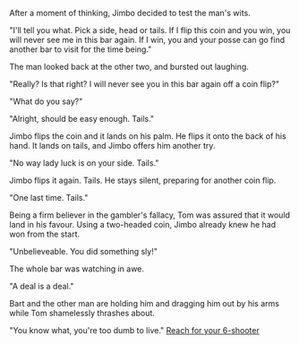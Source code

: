 After a moment of thinking, Jimbo decided to test the man's wits.

"I'll tell you what. Pick a side, head or tails. If I flip this coin and you win, you will never see me in this bar again. If I win, you and your posse can go find another bar to visit for the time being."

The man looked back at the other two, and bursted out laughing.

"Really? Is that right? I will never see you in this bar again off a coin flip?"

"What do you say?"

"Alright, should be easy enough. Tails."

Jimbo flips the coin and it lands on his palm. He flips it onto the back of his hand. It lands on tails, and Jimbo offers him another try.

"No way lady luck is on your side. Tails."

Jimbo flips it again. Tails. He stays silent, preparing for another coin flip. 

"One last time. Tails."

Being a firm believer in the gambler's fallacy, Tom was assured that it would land in his favour. Using a two-headed coin, Jimbo already knew he had won from the start.

"Unbelieveable. You did something sly!"

The whole bar was watching in awe.

"A deal is a deal." 

Bart and the other man are holding him and dragging him out by his arms while Tom shamelessly thrashes about.

"You know what, you're too dumb to live." [Reach for your 6-shooter](/shoot_tom.md)